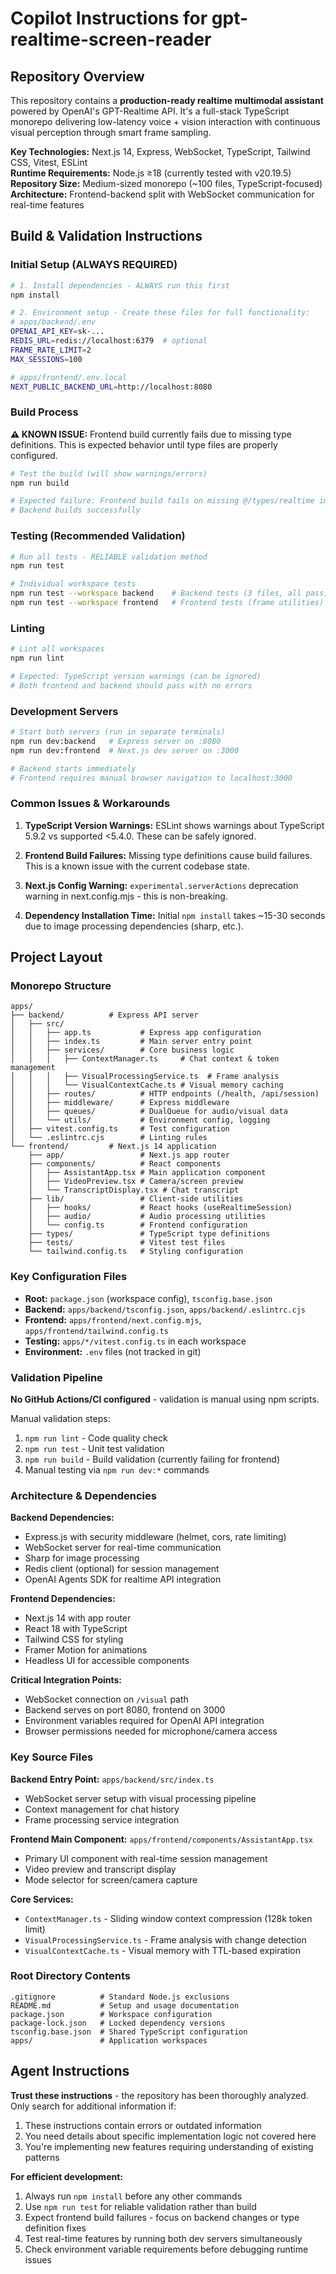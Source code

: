 # Copilot Instructions for gpt-realtime-screen-reader

## Repository Overview

This repository contains a **production-ready realtime multimodal assistant** powered by OpenAI's GPT-Realtime API. It's a full-stack TypeScript monorepo delivering low-latency voice + vision interaction with continuous visual perception through smart frame sampling.

**Key Technologies:** Next.js 14, Express, WebSocket, TypeScript, Tailwind CSS, Vitest, ESLint  
**Runtime Requirements:** Node.js ≥18 (currently tested with v20.19.5)  
**Repository Size:** Medium-sized monorepo (~100 files, TypeScript-focused)  
**Architecture:** Frontend-backend split with WebSocket communication for real-time features

## Build & Validation Instructions

### Initial Setup (ALWAYS REQUIRED)

```bash
# 1. Install dependencies - ALWAYS run this first
npm install

# 2. Environment setup - Create these files for full functionality:
# apps/backend/.env
OPENAI_API_KEY=sk-...
REDIS_URL=redis://localhost:6379  # optional
FRAME_RATE_LIMIT=2
MAX_SESSIONS=100

# apps/frontend/.env.local  
NEXT_PUBLIC_BACKEND_URL=http://localhost:8080
```

### Build Process

**⚠️ KNOWN ISSUE:** Frontend build currently fails due to missing type definitions. This is expected behavior until type files are properly configured.

```bash
# Test the build (will show warnings/errors)
npm run build

# Expected failure: Frontend build fails on missing @/types/realtime imports
# Backend builds successfully
```

### Testing (Recommended Validation)

```bash
# Run all tests - RELIABLE validation method
npm run test

# Individual workspace tests
npm run test --workspace backend    # Backend tests (3 files, all pass)
npm run test --workspace frontend   # Frontend tests (frame utilities)
```

### Linting

```bash
# Lint all workspaces
npm run lint

# Expected: TypeScript version warnings (can be ignored)
# Both frontend and backend should pass with no errors
```

### Development Servers

```bash
# Start both servers (run in separate terminals)
npm run dev:backend   # Express server on :8080
npm run dev:frontend  # Next.js dev server on :3000

# Backend starts immediately
# Frontend requires manual browser navigation to localhost:3000
```

### Common Issues & Workarounds

1. **TypeScript Version Warnings:** ESLint shows warnings about TypeScript 5.9.2 vs supported <5.4.0. These can be safely ignored.

2. **Frontend Build Failures:** Missing type definitions cause build failures. This is a known issue with the current codebase state.

3. **Next.js Config Warning:** `experimental.serverActions` deprecation warning in next.config.mjs - this is non-breaking.

4. **Dependency Installation Time:** Initial `npm install` takes ~15-30 seconds due to image processing dependencies (sharp, etc.).

## Project Layout

### Monorepo Structure
```
apps/
├── backend/          # Express API server
│   ├── src/
│   │   ├── app.ts           # Express app configuration
│   │   ├── index.ts         # Main server entry point
│   │   ├── services/        # Core business logic
│   │   │   ├── ContextManager.ts     # Chat context & token management
│   │   │   ├── VisualProcessingService.ts  # Frame analysis
│   │   │   └── VisualContextCache.ts # Visual memory caching
│   │   ├── routes/          # HTTP endpoints (/health, /api/session)
│   │   ├── middleware/      # Express middleware
│   │   ├── queues/          # DualQueue for audio/visual data
│   │   └── utils/           # Environment config, logging
│   ├── vitest.config.ts     # Test configuration
│   └── .eslintrc.cjs        # Linting rules
└── frontend/         # Next.js 14 application
    ├── app/                 # Next.js app router
    ├── components/          # React components
    │   ├── AssistantApp.tsx # Main application component
    │   ├── VideoPreview.tsx # Camera/screen preview
    │   └── TranscriptDisplay.tsx # Chat transcript
    ├── lib/                 # Client-side utilities
    │   ├── hooks/           # React hooks (useRealtimeSession)
    │   ├── audio/           # Audio processing utilities
    │   └── config.ts        # Frontend configuration
    ├── types/               # TypeScript type definitions
    ├── tests/               # Vitest test files
    └── tailwind.config.ts   # Styling configuration
```

### Key Configuration Files
- **Root:** `package.json` (workspace config), `tsconfig.base.json`
- **Backend:** `apps/backend/tsconfig.json`, `apps/backend/.eslintrc.cjs`  
- **Frontend:** `apps/frontend/next.config.mjs`, `apps/frontend/tailwind.config.ts`
- **Testing:** `apps/*/vitest.config.ts` in each workspace
- **Environment:** `.env` files (not tracked in git)

### Validation Pipeline
**No GitHub Actions/CI configured** - validation is manual using npm scripts.

Manual validation steps:
1. `npm run lint` - Code quality check
2. `npm run test` - Unit test validation  
3. `npm run build` - Build validation (currently failing for frontend)
4. Manual testing via `npm run dev:*` commands

### Architecture & Dependencies

**Backend Dependencies:**
- Express.js with security middleware (helmet, cors, rate limiting)
- WebSocket server for real-time communication
- Sharp for image processing
- Redis client (optional) for session management
- OpenAI Agents SDK for realtime API integration

**Frontend Dependencies:**  
- Next.js 14 with app router
- React 18 with TypeScript
- Tailwind CSS for styling
- Framer Motion for animations
- Headless UI for accessible components

**Critical Integration Points:**
- WebSocket connection on `/visual` path
- Backend serves on port 8080, frontend on 3000
- Environment variables required for OpenAI API integration
- Browser permissions needed for microphone/camera access

### Key Source Files

**Backend Entry Point:** `apps/backend/src/index.ts`
- WebSocket server setup with visual processing pipeline
- Context management for chat history
- Frame processing service integration

**Frontend Main Component:** `apps/frontend/components/AssistantApp.tsx`  
- Primary UI component with real-time session management
- Video preview and transcript display
- Mode selector for screen/camera capture

**Core Services:**
- `ContextManager.ts` - Sliding window context compression (128k token limit)
- `VisualProcessingService.ts` - Frame analysis with change detection
- `VisualContextCache.ts` - Visual memory with TTL-based expiration

### Root Directory Contents
```
.gitignore          # Standard Node.js exclusions
README.md           # Setup and usage documentation  
package.json        # Workspace configuration
package-lock.json   # Locked dependency versions
tsconfig.base.json  # Shared TypeScript configuration
apps/               # Application workspaces
```

## Agent Instructions

**Trust these instructions** - the repository has been thoroughly analyzed. Only search for additional information if:
1. These instructions contain errors or outdated information
2. You need details about specific implementation logic not covered here
3. You're implementing new features requiring understanding of existing patterns

**For efficient development:**
1. Always run `npm install` before any other commands
2. Use `npm run test` for reliable validation rather than build
3. Expect frontend build failures - focus on backend changes or type definition fixes
4. Test real-time features by running both dev servers simultaneously
5. Check environment variable requirements before debugging runtime issues